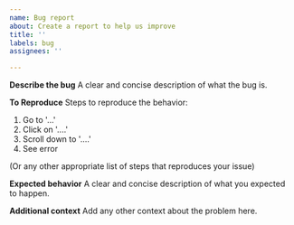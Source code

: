 ```yaml
---
name: Bug report
about: Create a report to help us improve
title: ''
labels: bug
assignees: ''

---
```


**Describe the bug**
A clear and concise description of what the bug is.

**To Reproduce**
Steps to reproduce the behavior:
1. Go to '...'
2. Click on '....'
3. Scroll down to '....'
4. See error

(Or any other appropriate list of steps that reproduces your issue)

**Expected behavior**
A clear and concise description of what you expected to happen.

**Additional context**
Add any other context about the problem here.
